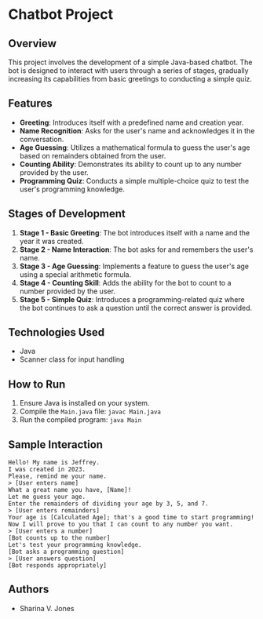 # Chatbot Project

## Overview
This project involves the development of a simple Java-based chatbot. The bot is designed to interact with users through a series of stages, gradually increasing its capabilities from basic greetings to conducting a simple quiz.

## Features
- **Greeting**: Introduces itself with a predefined name and creation year.
- **Name Recognition**: Asks for the user's name and acknowledges it in the conversation.
- **Age Guessing**: Utilizes a mathematical formula to guess the user's age based on remainders obtained from the user.
- **Counting Ability**: Demonstrates its ability to count up to any number provided by the user.
- **Programming Quiz**: Conducts a simple multiple-choice quiz to test the user's programming knowledge.

## Stages of Development
1. **Stage 1 - Basic Greeting**: The bot introduces itself with a name and the year it was created.
2. **Stage 2 - Name Interaction**: The bot asks for and remembers the user's name.
3. **Stage 3 - Age Guessing**: Implements a feature to guess the user's age using a special arithmetic formula.
4. **Stage 4 - Counting Skill**: Adds the ability for the bot to count to a number provided by the user.
5. **Stage 5 - Simple Quiz**: Introduces a programming-related quiz where the bot continues to ask a question until the correct answer is provided.

## Technologies Used
- Java
- Scanner class for input handling

## How to Run
1. Ensure Java is installed on your system.
2. Compile the `Main.java` file: `javac Main.java`
3. Run the compiled program: `java Main`

## Sample Interaction
```
Hello! My name is Jeffrey.
I was created in 2023.
Please, remind me your name.
> [User enters name]
What a great name you have, [Name]!
Let me guess your age.
Enter the remainders of dividing your age by 3, 5, and 7.
> [User enters remainders]
Your age is [Calculated Age]; that's a good time to start programming!
Now I will prove to you that I can count to any number you want.
> [User enters a number]
[Bot counts up to the number]
Let's test your programming knowledge.
[Bot asks a programming question]
> [User answers question]
[Bot responds appropriately]
```

## Authors
- Sharina V. Jones